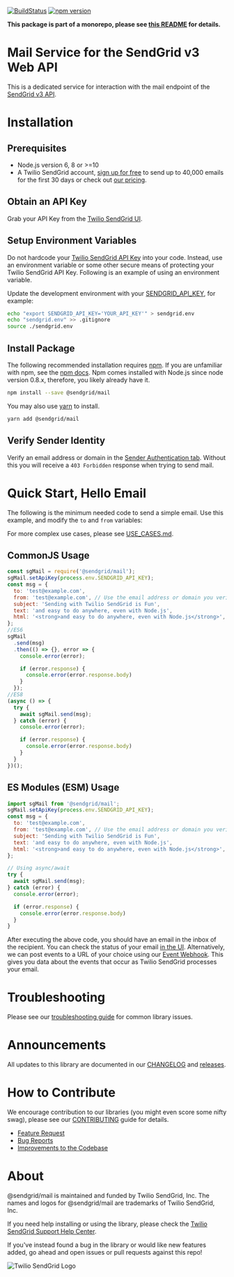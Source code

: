 [![BuildStatus](https://travis-ci.com/sendgrid/sendgrid-nodejs.svg?branch=main)](https://travis-ci.com/sendgrid/sendgrid-nodejs)
[![npm version](https://badge.fury.io/js/%40sendgrid%2Fclient.svg)](https://www.npmjs.com/org/sendgrid)

**This package is part of a monorepo, please see [this README](https://github.com/sendgrid/sendgrid-nodejs/blob/main/README.md) for details.**

# Mail Service for the SendGrid v3 Web API
This is a dedicated service for interaction with the mail endpoint of the [SendGrid v3 API](https://sendgrid.com/docs/api-reference/).

# Installation

## Prerequisites
- Node.js version 6, 8 or >=10
- A Twilio SendGrid account, [sign up for free](https://sendgrid.com/free?source=sendgrid-nodejs) to send up to 40,000 emails for the first 30 days or check out [our pricing](https://sendgrid.com/pricing?source=sendgrid-nodejs).

## Obtain an API Key
Grab your API Key from the [Twilio SendGrid UI](https://app.sendgrid.com/settings/api_keys).

## Setup Environment Variables
Do not hardcode your [Twilio SendGrid API Key](https://app.sendgrid.com/settings/api_keys) into your code. Instead, use an environment variable or some other secure means of protecting your Twilio SendGrid API Key. Following is an example of using an environment variable.

Update the development environment with your [SENDGRID_API_KEY](https://app.sendgrid.com/settings/api_keys), for example:

```bash
echo "export SENDGRID_API_KEY='YOUR_API_KEY'" > sendgrid.env
echo "sendgrid.env" >> .gitignore
source ./sendgrid.env
```

## Install Package
The following recommended installation requires [npm](https://npmjs.org/). If you are unfamiliar with npm, see the [npm docs](https://docs.npmjs.com/). Npm comes installed with Node.js since node version 0.8.x, therefore, you likely already have it.

```sh
npm install --save @sendgrid/mail
```

You may also use [yarn](https://yarnpkg.com/en/) to install.

```sh
yarn add @sendgrid/mail
```

## Verify Sender Identity
Verify an email address or domain in the [Sender Authentication tab](https://app.sendgrid.com/settings/sender_auth/senders). Without this you will receive a `403 Forbidden` response when trying to send mail.

<a name="quick-start"></a>
# Quick Start, Hello Email
The following is the minimum needed code to send a simple email. Use this example, and modify the `to` and `from` variables:

For more complex use cases, please see [USE_CASES.md](https://github.com/sendgrid/sendgrid-nodejs/blob/main/docs/use-cases/README.md#email-use-cases).

## CommonJS Usage
```js
const sgMail = require('@sendgrid/mail');
sgMail.setApiKey(process.env.SENDGRID_API_KEY);
const msg = {
  to: 'test@example.com',
  from: 'test@example.com', // Use the email address or domain you verified above
  subject: 'Sending with Twilio SendGrid is Fun',
  text: 'and easy to do anywhere, even with Node.js',
  html: '<strong>and easy to do anywhere, even with Node.js</strong>',
};
//ES6
sgMail
  .send(msg)
  .then(() => {}, error => {
    console.error(error);

    if (error.response) {
      console.error(error.response.body)
    }
  });
//ES8
(async () => {
  try {
    await sgMail.send(msg);
  } catch (error) {
    console.error(error);

    if (error.response) {
      console.error(error.response.body)
    }
  }
})();
```

## ES Modules (ESM) Usage
```js
import sgMail from '@sendgrid/mail';
sgMail.setApiKey(process.env.SENDGRID_API_KEY);
const msg = {
  to: 'test@example.com',
  from: 'test@example.com', // Use the email address or domain you verified above
  subject: 'Sending with Twilio SendGrid is Fun',
  text: 'and easy to do anywhere, even with Node.js',
  html: '<strong>and easy to do anywhere, even with Node.js</strong>',
};

// Using async/await
try {
  await sgMail.send(msg);
} catch (error) {
  console.error(error);

  if (error.response) {
    console.error(error.response.body)
  }
}
```

After executing the above code, you should have an email in the inbox of the recipient. You can check the status of your email [in the UI](https://app.sendgrid.com/email_activity?). Alternatively, we can post events to a URL of your choice using our [Event Webhook](https://sendgrid.com/docs/API_Reference/Webhooks/event.html). This gives you data about the events that occur as Twilio SendGrid processes your email.

# Troubleshooting
Please see our [troubleshooting guide](https://github.com/sendgrid/sendgrid-nodejs/blob/main/TROUBLESHOOTING.md) for common library issues.

# Announcements
All updates to this library are documented in our [CHANGELOG](../../CHANGELOG.md) and [releases](https://github.com/sendgrid/sendgrid-nodejs/releases).

<a name="contribute"></a>
# How to Contribute
We encourage contribution to our libraries (you might even score some nifty swag), please see our [CONTRIBUTING](https://github.com/sendgrid/sendgrid-nodejs/blob/HEAD/CONTRIBUTING.md) guide for details.

* [Feature Request](https://github.com/sendgrid/sendgrid-nodejs/blob/main/CONTRIBUTING.md#feature-request)
* [Bug Reports](https://github.com/sendgrid/sendgrid-nodejs/blob/main/CONTRIBUTING.md#submit-a-bug-report)
* [Improvements to the Codebase](https://github.com/sendgrid/sendgrid-nodejs/blob/main/CONTRIBUTING.md#improvements-to-the-codebase)

# About
@sendgrid/mail is maintained and funded by Twilio SendGrid, Inc. The names and logos for @sendgrid/mail are trademarks of Twilio SendGrid, Inc.

If you need help installing or using the library, please check the [Twilio SendGrid Support Help Center](https://support.sendgrid.com).

If you've instead found a bug in the library or would like new features added, go ahead and open issues or pull requests against this repo!

![Twilio SendGrid Logo](https://github.com/sendgrid/sendgrid-nodejs/blob/main/twilio_sendgrid_logo.png?raw=true)
